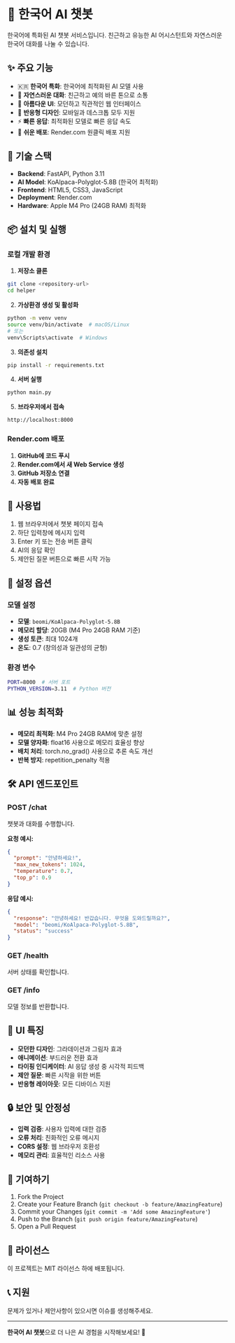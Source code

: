 # 🤖 한국어 AI 챗봇

한국어에 특화된 AI 챗봇 서비스입니다. 친근하고 유능한 AI 어시스턴트와 자연스러운 한국어 대화를 나눌 수 있습니다.

## ✨ 주요 기능

- 🇰🇷 **한국어 특화**: 한국어에 최적화된 AI 모델 사용
- 💬 **자연스러운 대화**: 친근하고 예의 바른 톤으로 소통
- 🎨 **아름다운 UI**: 모던하고 직관적인 웹 인터페이스
- 📱 **반응형 디자인**: 모바일과 데스크톱 모두 지원
- ⚡ **빠른 응답**: 최적화된 모델로 빠른 응답 속도
- 🔧 **쉬운 배포**: Render.com 원클릭 배포 지원

## 🚀 기술 스택

- **Backend**: FastAPI, Python 3.11
- **AI Model**: KoAlpaca-Polyglot-5.8B (한국어 최적화)
- **Frontend**: HTML5, CSS3, JavaScript
- **Deployment**: Render.com
- **Hardware**: Apple M4 Pro (24GB RAM) 최적화

## 📦 설치 및 실행

### 로컬 개발 환경

1. **저장소 클론**
```bash
git clone <repository-url>
cd helper
```

2. **가상환경 생성 및 활성화**
```bash
python -m venv venv
source venv/bin/activate  # macOS/Linux
# 또는
venv\Scripts\activate  # Windows
```

3. **의존성 설치**
```bash
pip install -r requirements.txt
```

4. **서버 실행**
```bash
python main.py
```

5. **브라우저에서 접속**
```
http://localhost:8000
```

### Render.com 배포

1. **GitHub에 코드 푸시**
2. **Render.com에서 새 Web Service 생성**
3. **GitHub 저장소 연결**
4. **자동 배포 완료**

## 🎯 사용법

1. 웹 브라우저에서 챗봇 페이지 접속
2. 하단 입력창에 메시지 입력
3. Enter 키 또는 전송 버튼 클릭
4. AI의 응답 확인
5. 제안된 질문 버튼으로 빠른 시작 가능

## 🔧 설정 옵션

### 모델 설정
- **모델**: `beomi/KoAlpaca-Polyglot-5.8B`
- **메모리 할당**: 20GB (M4 Pro 24GB RAM 기준)
- **생성 토큰**: 최대 1024개
- **온도**: 0.7 (창의성과 일관성의 균형)

### 환경 변수
```bash
PORT=8000  # 서버 포트
PYTHON_VERSION=3.11  # Python 버전
```

## 📊 성능 최적화

- **메모리 최적화**: M4 Pro 24GB RAM에 맞춘 설정
- **모델 양자화**: float16 사용으로 메모리 효율성 향상
- **배치 처리**: torch.no_grad() 사용으로 추론 속도 개선
- **반복 방지**: repetition_penalty 적용

## 🛠️ API 엔드포인트

### POST /chat
챗봇과 대화를 수행합니다.

**요청 예시:**
```json
{
  "prompt": "안녕하세요!",
  "max_new_tokens": 1024,
  "temperature": 0.7,
  "top_p": 0.9
}
```

**응답 예시:**
```json
{
  "response": "안녕하세요! 반갑습니다. 무엇을 도와드릴까요?",
  "model": "beomi/KoAlpaca-Polyglot-5.8B",
  "status": "success"
}
```

### GET /health
서버 상태를 확인합니다.

### GET /info
모델 정보를 반환합니다.

## 🎨 UI 특징

- **모던한 디자인**: 그라데이션과 그림자 효과
- **애니메이션**: 부드러운 전환 효과
- **타이핑 인디케이터**: AI 응답 생성 중 시각적 피드백
- **제안 질문**: 빠른 시작을 위한 버튼
- **반응형 레이아웃**: 모든 디바이스 지원

## 🔒 보안 및 안정성

- **입력 검증**: 사용자 입력에 대한 검증
- **오류 처리**: 친화적인 오류 메시지
- **CORS 설정**: 웹 브라우저 호환성
- **메모리 관리**: 효율적인 리소스 사용

## 🤝 기여하기

1. Fork the Project
2. Create your Feature Branch (`git checkout -b feature/AmazingFeature`)
3. Commit your Changes (`git commit -m 'Add some AmazingFeature'`)
4. Push to the Branch (`git push origin feature/AmazingFeature`)
5. Open a Pull Request

## 📝 라이선스

이 프로젝트는 MIT 라이선스 하에 배포됩니다.

## 📞 지원

문제가 있거나 제안사항이 있으시면 이슈를 생성해주세요.

---

**한국어 AI 챗봇**으로 더 나은 AI 경험을 시작해보세요! 🚀
